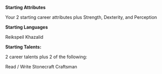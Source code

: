 **Starting Attributes** 

Your 2 starting career attributes plus Strength, Dexterity, and Perception

**Starting Languages**

Reikspeil
Khazalid

**Starting Talents:**

2 career talents plus 2 of the following:

Read / Write
Stonecraft
Craftsman

